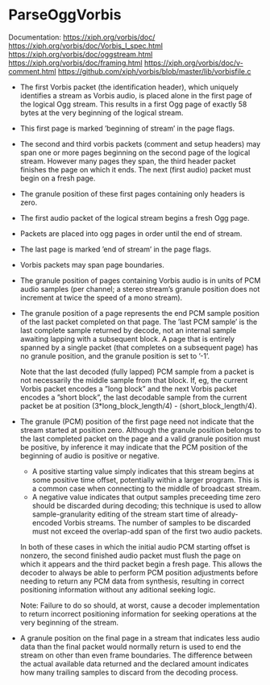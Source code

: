 #  ParseOggVorbis

Documentation:
https://xiph.org/vorbis/doc/
https://xiph.org/vorbis/doc/Vorbis_I_spec.html
https://xiph.org/vorbis/doc/oggstream.html
https://xiph.org/vorbis/doc/framing.html
https://xiph.org/vorbis/doc/v-comment.html
https://github.com/xiph/vorbis/blob/master/lib/vorbisfile.c

* The first Vorbis packet (the identification header), which uniquely identifies a stream as Vorbis audio, is placed alone in the first page of the logical Ogg stream. This results in a first Ogg page of exactly 58 bytes at the very beginning of the logical stream.
* This first page is marked ’beginning of stream’ in the page flags.
* The second and third vorbis packets (comment and setup headers) may span one or more pages beginning on the second page of the logical stream. However many pages they span, the third header packet finishes the page on which it ends. The next (first audio) packet must begin on a fresh page.
* The granule position of these first pages containing only headers is zero.
* The first audio packet of the logical stream begins a fresh Ogg page.
* Packets are placed into ogg pages in order until the end of stream.
* The last page is marked ’end of stream’ in the page flags.
* Vorbis packets may span page boundaries.
* The granule position of pages containing Vorbis audio is in units of PCM audio samples (per channel; a stereo stream’s granule position does not increment at twice the speed of a mono stream).
* The granule position of a page represents the end PCM sample position of the last packet completed on that page. The ’last PCM sample’ is the last complete sample returned by decode, not an internal sample awaiting lapping with a subsequent block. A page that is entirely spanned by a single packet (that completes on a subsequent page) has no granule position, and the granule position is set to ’-1’.
  
  Note that the last decoded (fully lapped) PCM sample from a packet is not necessarily the middle sample from that block. If, eg, the current Vorbis packet encodes a ”long block” and the next Vorbis packet encodes a ”short block”, the last decodable sample from the current packet be at position (3*long_block_length/4) - (short_block_length/4).

* The granule (PCM) position of the first page need not indicate that the stream started at position zero. Although the granule position belongs to the last completed packet on the page and a valid granule position must be positive, by inference it may indicate that the PCM position of the beginning of audio is positive or negative.
    * A positive starting value simply indicates that this stream begins at some positive time offset, potentially within a larger program. This is a common case when connecting to the middle of broadcast stream.
    * A negative value indicates that output samples preceeding time zero should be discarded during decoding; this technique is used to allow sample-granularity editing of the stream start time of already-encoded Vorbis streams. The number of samples to be discarded must not exceed the overlap-add span of the first two audio packets.
  
  In both of these cases in which the initial audio PCM starting offset is nonzero, the second finished audio packet must flush the page on which it appears and the third packet begin a fresh page. This allows the decoder to always be able to perform PCM position adjustments before needing to return any PCM data from synthesis, resulting in correct positioning information without any aditional seeking logic.

  Note: Failure to do so should, at worst, cause a decoder implementation to return incorrect positioning information for seeking operations at the very beginning of the stream.

* A granule position on the final page in a stream that indicates less audio data than the final packet would normally return is used to end the stream on other than even frame boundaries. The difference between the actual available data returned and the declared amount indicates how many trailing samples to discard from the decoding process.

